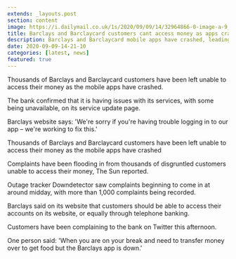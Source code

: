 ```yaml
---
extends: _layouts.post
section: content
image: https://i.dailymail.co.uk/1s/2020/09/09/14/32964866-0-image-a-9_1599656721106.jpg 
title: Barclays and Barclaycard customers cant access money as apps crash 
description: Barclays and Barclaycard mobile apps have crashed, leading to thousands of complaints flooding in from customers unable to access their money. Barclays website confirmed the issue. 
date: 2020-09-09-14-21-10 
categories: [latest, news] 
featured: true 
--- 
```

Thousands of Barclays and Barclaycard customers have been left unable to access their money as the mobile apps have crashed.

The bank confirmed that it is having issues with its services, with some being unavailable, on its service update page. 

Barclays website says: 'We're sorry if you're having trouble logging in to our app – we're working to fix this.'

Thousands of Barclays and Barclaycard customers have been left unable to access their money as the mobile apps have crashed

Complaints have been flooding in from thousands of disgruntled customers unable to access their money, The Sun reported. 

Outage tracker Downdetector saw complaints beginning to come in at around midday, with more than 1,000 complaints being recorded.

Barclays said on its website that customers should be able to access their accounts on its website, or equally through telephone banking.



Customers have been complaining to the bank on Twitter this afternoon.

One person said: 'When you are on your break and need to transfer money over to get food but the Barclays app is down.' 

